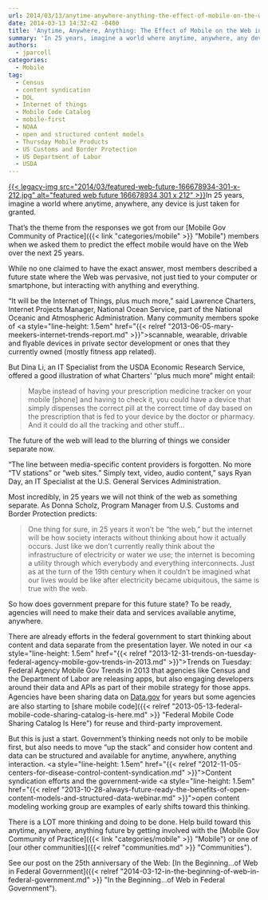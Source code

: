 ```yaml
---
url: 2014/03/13/anytime-anywhere-anything-the-effect-of-mobile-on-the-web-in-25-years.md
date: 2014-03-13 14:32:42 -0400
title: 'Anytime, Anywhere, Anything: The Effect of Mobile on the Web in 25 Years'
summary: 'In 25 years, imagine a world where anytime, anywhere, any device is just taken for granted. That&rsquo;s the theme from the responses we got from our Mobile Gov Community of Practice members when we asked them to predict the effect mobile would have on the Web'
authors:
  - jparcell
categories:
  - Mobile
tag:
  - Census
  - content syndication
  - DOL
  - Internet of things
  - Mobile Code Catalog
  - mobile-first
  - NOAA
  - open and structured content models
  - Thursday Mobile Products
  - US Customs and Border Protection
  - US Department of Labor
  - USDA
---
```


<p dir="ltr">
  <a href="https://s3.amazonaws.com/sitesusa/wp-content/uploads/sites/212/2014/03/featured-web-future-166678934-301-x-212.jpg">{{< legacy-img src="2014/03/featured-web-future-166678934-301-x-212.jpg" alt="featured web future 166678934 301 x 212" >}}</a>In 25 years, imagine a world where anytime, anywhere, any device is just taken for granted.
</p>

That’s the theme from the responses we got from our [Mobile Gov Community of Practice]({{< link "categories/mobile" >}} "Mobile") members when we asked them to predict the effect mobile would have on the Web over the next 25 years.

While no one claimed to have the exact answer, most members described a future state where the Web was pervasive, not just tied to your computer or smartphone, but interacting with anything and everything.

“It will be the Internet of Things, plus much more,” said Lawrence Charters, Internet Projects Manager, National Ocean Service, part of the National Oceanic and Atmospheric Administration. Many community members spoke of <a style="line-height: 1.5em" href="{{< relref "2013-06-05-mary-meekers-internet-trends-report.md" >}}">scannable, wearable, drivable and flyable</a> devices in private sector development or ones that they currently owned (mostly fitness app related).

But Dina Li, an IT Specialist from the USDA Economic Research Service, offered a good illustration of what Charters&#8217; “plus much more” might entail:

> Maybe instead of having your prescription medicine tracker on your mobile [phone] and having to check it, you could have a device that simply dispenses the correct pill at the correct time of day based on the prescription that is fed to your device by the doctor or pharmacy. And it could do all the tracking and other stuff…

The future of the web will lead to the blurring of things we consider separate now.

“The line between media-specific content providers is forgotten. No more &#8220;TV stations&#8221; or &#8220;web sites.&#8221; Simply text, video, audio content,” says Ryan Day, an IT Specialist at the U.S. General Services Administration.

Most incredibly, in 25 years we will not think of the web as something separate. As Donna Scholz, Program Manager from U.S. Customs and Border Protection predicts:

> One thing for sure, in 25 years it won&#8217;t be &#8220;the web,&#8221; but the internet will be how society interacts without thinking about how it actually occurs. Just like we don&#8217;t currently really think about the infrastructure of electricity or water we use; the internet is becoming a utility through which everybody and everything interconnects. Just as at the turn of the 19th century when it couldn&#8217;t be imagined what our lives would be like after electricity became ubiquitous, the same is true with the web.

So how does government prepare for this future state? To be ready, agencies will need to make their data and services available anytime, anywhere.

There are already efforts in the federal government to start thinking about content and data separate from the presentation layer. We noted in our <a style="line-height: 1.5em" href="{{< relref "2013-12-31-trends-on-tuesday-federal-agency-mobile-gov-trends-in-2013.md" >}}">Trends on Tuesday: Federal Agency Mobile Gov Trends in 2013</a> that agencies like Census and the Department of Labor are releasing apps, but also engaging developers around their data and APIs as part of their mobile strategy for those apps. Agencies have been sharing data on <a style="line-height: 1.5em" href="http://www.data.gov">Data.gov</a> for years but some agencies are also starting to [share mobile code]({{< relref "2013-05-13-federal-mobile-code-sharing-catalog-is-here.md" >}} "Federal Mobile Code Sharing Catalog Is Here") for reuse and third-party improvement.

But this is just a start. Government’s thinking needs not only to be mobile first, but also needs to move “up the stack” and consider how content and data can be structured and available for anytime, anywhere, anything interaction. <a style="line-height: 1.5em" href="{{< relref "2012-11-05-centers-for-disease-control-content-syndication.md" >}}">Content syndication</a> efforts and the government-wide <a style="line-height: 1.5em" href="{{< relref "2013-10-28-always-future-ready-the-benefits-of-open-content-models-and-structured-data-webinar.md" >}}">open content modeling working group</a> are examples of early shifts toward this thinking.

There is a LOT more thinking and doing to be done. Help build toward this anytime, anywhere, anything future by getting involved with the [Mobile Gov Community of Practice]({{< link "categories/mobile" >}} "Mobile") or one of [our other communities]({{< relref "communities.md" >}} "Communities").

See our post on the 25th anniversary of the Web: [In the Beginning…of Web in Federal Government]({{< relref "2014-03-12-in-the-beginning-of-web-in-federal-government.md" >}} "In the Beginning…of Web in Federal Government").

 